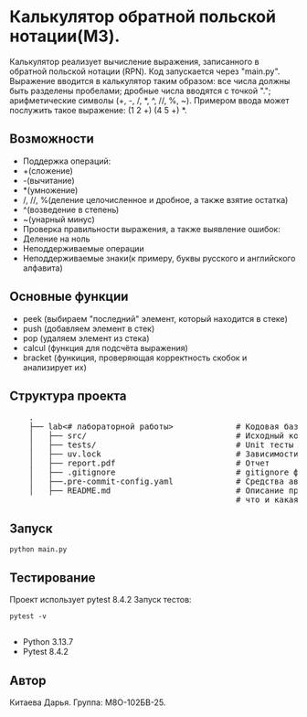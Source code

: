 # Калькулятор обратной польской нотации(М3).

Калькулятор реализует вычисление выражения, записанного в обратной польской нотации (RPN). Код запускается через "main.py".
Выражение вводится в калькулятор таким образом: все числа должны быть разделены пробелами; дробные числа вводятся с точкой "."; арифметические символы (+, -, /, *, ^, //, %, ~). Примером ввода может послужить такое выражение: (1 2 +) (4 5 +) *.

## Возможности
- Поддержка операций:
- +(сложение)
- -(вычитание)
- *(умножение)
- /, //, %(деление целочисленное и дробное, а также взятие остатка)
- ^(возведение в степень)
- ~(унарный минус)
- Проверка правильности выражения, а также выявление ошибок:
- Деление на ноль
- Неподдерживаемые операции
- Неподдерживаемые знаки(к примеру, буквы русского и английского алфавита)


## Основные функции
- peek (выбираем "последний" элемент, который находится в стеке)
- push (добавляем элемент в стек)
- pop (удаляем элемент из стека)
- calcul (функция для подсчёта выражения)
- bracket (функиция, проверяющая корректность скобок и анализирует их)

## Структура проекта

 <pre>
    .
    ├── lab<# лабораторной работы>             # Кодовая база лабораторной работы
    │   ├── src/                               # Исходный код
    │   ├── tests/                             # Unit тесты
    │   ├── uv.lock                            # Зависимости проекта
    │   ├── report.pdf                         # Отчет
    │   ├── .gitignore                         # gitignore файл
    │   ├──.pre-commit-config.yaml             # Средства автоматизации проверки кодстайла
    │   ├── README.md                          # Описание проекта, с описанием файлов и с титульником о том,
                                               # что и какая задача
</pre>

## Запуск
```gitbash
python main.py
```

## Тестирование
Проект использует pytest 8.4.2 Запуск тестов:
```gitbash
pytest -v
```

## 
- Python 3.13.7
- Pytest 8.4.2


## Автор
Китаева Дарья. Группа: М8О-102БВ-25.
